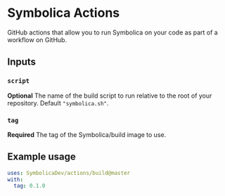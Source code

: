 # Symbolica Actions

GitHub actions that allow you to run Symbolica on your code as part of a workflow on GitHub.

## Inputs

### `script`

**Optional** The name of the build script to run relative to the root of your repository. Default `"symbolica.sh"`.

### `tag`

**Required** The tag of the Symbolica/build image to use.

## Example usage

```yml
uses: SymbolicaDev/actions/build@master
with:
  tag: 0.1.0
```
